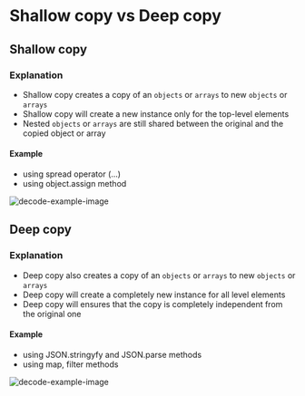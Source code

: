
# Shallow copy vs Deep copy

## Shallow copy

### Explanation

- Shallow copy creates a copy of an `objects` or `arrays` to new `objects` or `arrays`
- Shallow copy will create a new instance only for the top-level elements
- Nested `objects` or `arrays` are still shared between the original and the copied object or array

#### Example

- using spread operator (...)
- using object.assign method

![decode-example-image](https://i.ibb.co/fYXWYrW/Screenshot-from-2024-03-14-12-58-32.png)

## Deep copy

### Explanation

- Deep copy also creates a copy of an `objects` or `arrays` to new `objects` or `arrays`
- Deep copy will create a completely new instance for all level elements
- Deep copy will ensures that the copy is completely independent from the original one

#### Example

- using JSON.stringyfy and JSON.parse methods
- using map, filter methods

![decode-example-image](https://i.ibb.co/fYXWYrW/Screenshot-from-2024-03-14-12-58-32.png)
